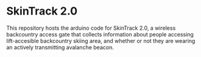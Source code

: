 # SkinTrack 2.0

This repository hosts the arduino code for SkinTrack 2.0, a
wireless backcountry access gate that collects information
about people accessing lift-accesible backcountry skiing area,
and whether or not they are wearing an actively transmitting
avalanche beacon.

